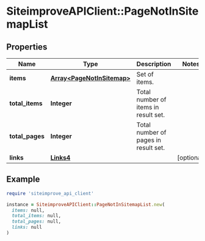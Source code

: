 # SiteimproveAPIClient::PageNotInSitemapList

## Properties

| Name | Type | Description | Notes |
| ---- | ---- | ----------- | ----- |
| **items** | [**Array&lt;PageNotInSitemap&gt;**](PageNotInSitemap.md) | Set of items. |  |
| **total_items** | **Integer** | Total number of items in result set. |  |
| **total_pages** | **Integer** | Total number of pages in result set. |  |
| **links** | [**Links4**](Links4.md) |  | [optional] |

## Example

```ruby
require 'siteimprove_api_client'

instance = SiteimproveAPIClient::PageNotInSitemapList.new(
  items: null,
  total_items: null,
  total_pages: null,
  links: null
)
```

